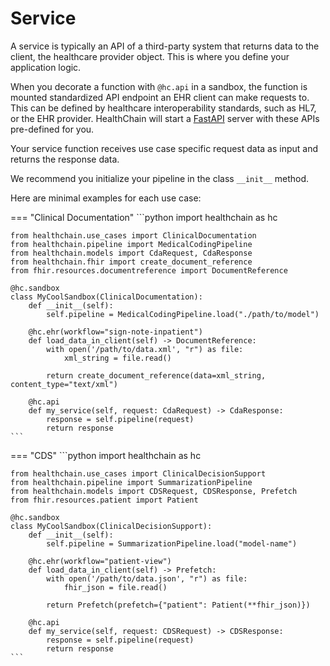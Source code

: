 # Service

A service is typically an API of a third-party system that returns data to the client, the healthcare provider object. This is where you define your application logic.

When you decorate a function with `@hc.api` in a sandbox, the function is mounted standardized API endpoint an EHR client can make requests to. This can be defined by healthcare interoperability standards, such as HL7, or the EHR provider. HealthChain will start a [FastAPI](https://fastapi.tiangolo.com/) server with these APIs pre-defined for you.

Your service function receives use case specific request data as input and returns the response data.

We recommend you initialize your pipeline in the class `__init__` method.

Here are minimal examples for each use case:

=== "Clinical Documentation"
    ```python
    import healthchain as hc

    from healthchain.use_cases import ClinicalDocumentation
    from healthchain.pipeline import MedicalCodingPipeline
    from healthchain.models import CdaRequest, CdaResponse
    from healthchain.fhir import create_document_reference
    from fhir.resources.documentreference import DocumentReference

    @hc.sandbox
    class MyCoolSandbox(ClinicalDocumentation):
        def __init__(self):
            self.pipeline = MedicalCodingPipeline.load("./path/to/model")

        @hc.ehr(workflow="sign-note-inpatient")
        def load_data_in_client(self) -> DocumentReference:
            with open('/path/to/data.xml', "r") as file:
                xml_string = file.read()

            return create_document_reference(data=xml_string, content_type="text/xml")

        @hc.api
        def my_service(self, request: CdaRequest) -> CdaResponse:
            response = self.pipeline(request)
            return response
    ```

=== "CDS"
    ```python
    import healthchain as hc

    from healthchain.use_cases import ClinicalDecisionSupport
    from healthchain.pipeline import SummarizationPipeline
    from healthchain.models import CDSRequest, CDSResponse, Prefetch
    from fhir.resources.patient import Patient

    @hc.sandbox
    class MyCoolSandbox(ClinicalDecisionSupport):
        def __init__(self):
            self.pipeline = SummarizationPipeline.load("model-name")

        @hc.ehr(workflow="patient-view")
        def load_data_in_client(self) -> Prefetch:
            with open('/path/to/data.json', "r") as file:
                fhir_json = file.read()

            return Prefetch(prefetch={"patient": Patient(**fhir_json)})

        @hc.api
        def my_service(self, request: CDSRequest) -> CDSResponse:
            response = self.pipeline(request)
            return response
    ```
